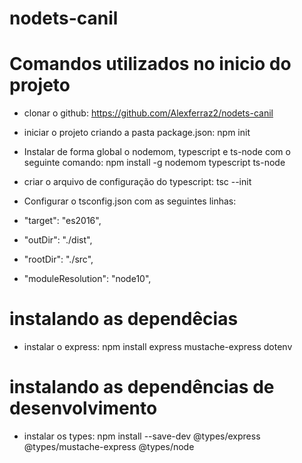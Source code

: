 # nodets-canil

# Comandos utilizados no inicio do projeto

- clonar o github: https://github.com/Alexferraz2/nodets-canil
- iniciar o projeto criando a pasta package.json: npm init
- Instalar de forma global o nodemom, typescript e ts-node com o seguinte comando: npm install -g nodemom typescript ts-node

- criar o arquivo de configuração do typescript: tsc --init
- Configurar o tsconfig.json com as seguintes linhas:
 - "target": "es2016", 
 - "outDir": "./dist",
 - "rootDir": "./src",                                  
 - "moduleResolution": "node10",

# instalando as dependêcias
- instalar o express: npm install express mustache-express dotenv

# instalando as dependências de desenvolvimento
- instalar os types: npm install --save-dev @types/express @types/mustache-express @types/node

